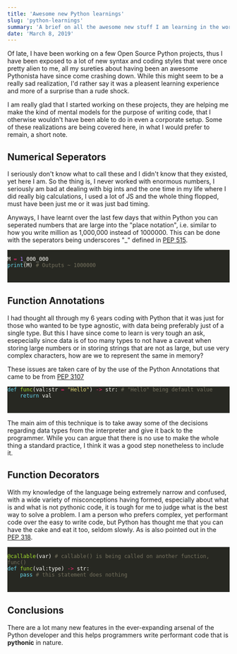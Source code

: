 ```yaml
---
title: 'Awesome new Python learnings'
slug: 'python-learnings'
summary: 'A brief on all the awesome new stuff I am learning in the world of Python programming'
date: 'March 8, 2019'
---
```

<p>Of late, I have been working on a few Open Source Python projects, thus I have been exposed to a lot of new syntax and coding styles that were once pretty alien to me, all my sureties about having been an awesome Pythonista have since come crashing down. While this might seem to be a really sad realization, I'd rather say it was a pleasent learning experience and more of a surprise than a rude shock.</p>

<p>I am really glad that I started working on these projects, they are helping me make the kind of mental models for the purpose of writing code, that I otherwise wouldn't have been able to do in even a corporate setup. Some of these realizations are being covered here, in what I would prefer to remain, a short note.</p>

<h2 id="numerical-seperators">Numerical Seperators</h2>

<p>I seriously don't know what to call these and I didn't know that they existed, yet here I am. So the thing is, I never worked with enormous numbers, I seriously am bad at dealing with big ints and the one time in my life where I did really big calculations, I used a lot of JS and the whole thing flopped, must have been just me or it was just bad timing.</p>

<p>Anyways, I have learnt over the last few days that within Python you can seperated numbers that are large into the "place notation", i.e. similar to how you write million as 1,000,000 instead of 1000000. This can be done with the seperators being underscores "_" defined in <a href="https://www.python.org/dev/peps/pep-0515/">PEP 515</a>.</p>
<div class="highlight">
	<pre style="color:#f8f8f2;background-color:#272822;-moz-tab-size:4;-o-tab-size:4;tab-size:4">
<code class="language-python" data-lang="python">
M <span style="color:#f92672">=</span> <span style="color:#ae81ff">1</span>_000_000
<span style="color:#66d9ef">print</span>(M) <span style="color:#75715e"># Outputs ~ 1000000</span>
</code>
	</pre>
</div>

<h2 id="function-annotations">Function Annotations</h2>

<p>I had thought all through my 6 years coding with Python that it was just for those who wanted to be type agnostic, with data being preferably just of a single type. But this I have since come to learn is very tough an ask, esepecially since data is of too many types to not have a caveat when storing large numbers or in storing strings that are not as large, but use very complex characters, how are we to represent the same in memory?</p>

<p>These issues are taken care of by the use of the Python Annotations that came to be from <a href="https://www.python.org/dev/peps/pep-3107/">PEP 3107</a></p>
<div class="highlight">
	<pre style="color:#f8f8f2;background-color:#272822;-moz-tab-size:4;-o-tab-size:4;tab-size:4">
<code class="language-python" data-lang="python"><span style="color:#66d9ef">def</span> <span style="color:#a6e22e">func</span>(val:str <span style="color:#f92672">=</span> <span style="color:#e6db74">"Hello"</span>) <span style="color:#f92672">-></span> str: <span style="color:#75715e"># "Hello" being default value</span>
    <span style="color:#66d9ef">return</span> val
</code>
	</pre>
</div>

<p>The main aim of this technique is to take away some of the decisions regarding data types from the interpreter and give it back to the programmer. While you can argue that there is no use to make the whole thing a standard practice, I think it was a good step nonetheless to include it.</p>

<h2 id="function-decorators">Function Decorators</h2>

<p>With my knowledge of the language being extremely narrow and confused, with a wide variety of misconceptions having formed, especially about what is and what is not pythonic code, it is tough for me to judge what is the best way to solve a problem. I am a person who prefers complex, yet performant code over the easy to write code, but Python has thought me that you can have the cake and eat it too, seldom slowly. As is also pointed out in the <a href="https://www.python.org/dev/peps/pep-0318/">PEP 318</a>.</p>
<div class="highlight">
	<pre style="color:#f8f8f2;background-color:#272822;-moz-tab-size:4;-o-tab-size:4;tab-size:4">
<code class="language-python" data-lang="python">
<span style="color:#a6e22e">@callable</span>(var) <span style="color:#75715e"># callable() is being called on another function, func()</span>
<span style="color:#66d9ef">def</span> <span style="color:#a6e22e">func</span>(val:type) <span style="color:#f92672">-></span> str:
    <span style="color:#66d9ef">pass</span> <span style="color:#75715e"># this statement does nothing</span>
</code>
	</pre>
</div>

<h2 id="conclusions">Conclusions</h2>

<p>There are a lot many new features in the ever-expanding arsenal of the Python developer and this helps programmers write performant code that is <strong>pythonic</strong> in nature.</p>
